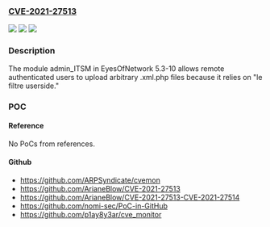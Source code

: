 ### [CVE-2021-27513](https://cve.mitre.org/cgi-bin/cvename.cgi?name=CVE-2021-27513)
![](https://img.shields.io/static/v1?label=Product&message=n%2Fa&color=blue)
![](https://img.shields.io/static/v1?label=Version&message=n%2Fa&color=blue)
![](https://img.shields.io/static/v1?label=Vulnerability&message=n%2Fa&color=brighgreen)

### Description

The module admin_ITSM in EyesOfNetwork 5.3-10 allows remote authenticated users to upload arbitrary .xml.php files because it relies on "le filtre userside."

### POC

#### Reference
No PoCs from references.

#### Github
- https://github.com/ARPSyndicate/cvemon
- https://github.com/ArianeBlow/CVE-2021-27513
- https://github.com/ArianeBlow/CVE-2021-27513-CVE-2021-27514
- https://github.com/nomi-sec/PoC-in-GitHub
- https://github.com/p1ay8y3ar/cve_monitor


